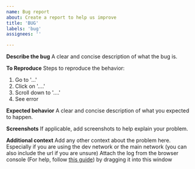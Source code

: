 ```yaml
---
name: Bug report
about: Create a report to help us improve
title: 'BUG'
labels: 'bug'
assignees: ''

---
```


**Describe the bug**
A clear and concise description of what the bug is. 

**To Reproduce**
Steps to reproduce the behavior:
1. Go to '...'
2. Click on '....'
3. Scroll down to '....'
4. See error

**Expected behavior**
A clear and concise description of what you expected to happen.

**Screenshots**
If applicable, add screenshots to help explain your problem.


**Additional context**
Add any other context about the problem here. Especially if you are using the dev network or the main network (you can also include the url if you are unsure)
Attach the log from the browser console (For help, follow [this guide](https://support.shortpoint.com/support/solutions/articles/1000222881-save-browser-console-file))
by dragging it into this window
